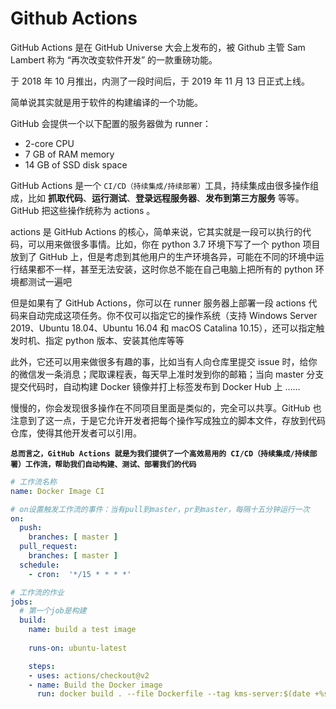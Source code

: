 # Github Actions







GitHub Actions 是在 GitHub Universe 大会上发布的，被 Github 主管 Sam Lambert 称为 “再次改变软件开发” 的一款重磅功能。

于 2018 年 10 月推出，内测了一段时间后，于 2019 年 11 月 13 日正式上线。



简单说其实就是用于软件的构建编译的一个功能。



GitHub 会提供一个以下配置的服务器做为 runner：

- 2-core CPU
- 7 GB of RAM memory
- 14 GB of SSD disk space





GitHub Actions 是一个 `CI/CD（持续集成/持续部署）`工具，持续集成由很多操作组成，比如 **抓取代码**、**运行测试**、**登录远程服务器**、**发布到第三方服务** 等等。GitHub 把这些操作统称为 actions 。



actions 是 GitHub Actions 的核心，简单来说，它其实就是一段可以执行的代码，可以用来做很多事情。比如，你在 python 3.7 环境下写了一个 python 项目放到了 GitHub 上，但是考虑到其他用户的生产环境各异，可能在不同的环境中运行结果都不一样，甚至无法安装，这时你总不能在自己电脑上把所有的 python 环境都测试一遍吧

但是如果有了 GitHub Actions，你可以在 runner 服务器上部署一段 actions 代码来自动完成这项任务。你不仅可以指定它的操作系统（支持 Windows Server 2019、Ubuntu 18.04、Ubuntu 16.04 和 macOS Catalina 10.15），还可以指定触发时机、指定 python 版本、安装其他库等等

此外，它还可以用来做很多有趣的事，比如当有人向仓库里提交 issue 时，给你的微信发一条消息；爬取课程表，每天早上准时发到你的邮箱；当向 master 分支提交代码时，自动构建 Docker 镜像并打上标签发布到 Docker Hub 上 ……

慢慢的，你会发现很多操作在不同项目里面是类似的，完全可以共享。GitHub 也注意到了这一点，于是它允许开发者把每个操作写成独立的脚本文件，存放到代码仓库，使得其他开发者可以引用。





**`总而言之，GitHub Actions 就是为我们提供了一个高效易用的 CI/CD（持续集成/持续部署）工作流，帮助我们自动构建、测试、部署我们的代码`**













```yaml
# 工作流名称
name: Docker Image CI

# on设置触发工作流的事件：当有pull到master，pr到master，每隔十五分钟运行一次
on:
  push:
    branches: [ master ]
  pull_request:
    branches: [ master ]
  schedule:
	- cron:  '*/15 * * * *' 

# 工作流的作业
jobs:
  # 第一个job是构建
  build:
    name: build a test image 
	
    runs-on: ubuntu-latest

    steps:
    - uses: actions/checkout@v2
    - name: Build the Docker image
      run: docker build . --file Dockerfile --tag kms-server:$(date +%s)

```



